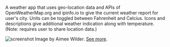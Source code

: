A weather app that uses geo-location data and APIs of OpenWeatherMap.org and ipinfo.io to give 
the current weather report for user's city.  Units can be toggled between Fahrenheit and Celcius.
Icons and descriptions give additional weather indication along with temperature. (Note: requires
user to share location data.)



![screenshot](https://cloud.githubusercontent.com/assets/12720744/13688432/c1ca223e-e6d6-11e5-816e-f2850c741024.png)
Image by Aimee Wilder. [See more](aimeewilder.com).
 
